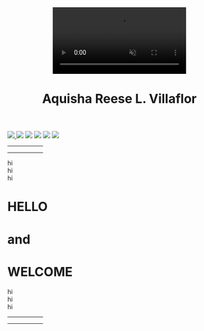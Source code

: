 <html>
<head>
<title> Personal Website </title>
<style>

body{
background-image: url("anime 1.jpg");
background-repeat: no-repeat;
background-position: down;
background-size: cover;
}

header {
padding: 30px;
overflow: hidden;
position: relative;
} 

.header-text {
border-style:dotted;
color: white;
font-family: times new roman, sans-serif;
text-align: center;
font-size: large;
text-transform: uppercase;
text-shadow: 1px 1px 10px #A10A51;
}

header video {
position: absolute;
top: 50%;
left:50%;
min-width: 100%;
min-height: 100%;
width:auto;
height:auto;
transform:translate(-50%, -50%);
object-fit:cover;
z-index: -1;
}


#navbar {
background-color:rgba(223, 160, 230, 0.8);
padding: 4px;
color: white;
font-family: times new roman, sans-serif;
text-align: right;
}

#navbar a {
color: white;
text-decoration: none;
margin: 0 10px;
}

img {
width: 45px;
height: 50px;
mix-blend-mode: lighten;
}

img a.hover {
float:right;
}

footer {
text-align:left;
padding: 10px;
color: white;
background-color: #59433E;
}

#something {
visibility: hidden;
}

#details {
text-align: center;
font-family: Florence, Cursive;
color: #D64BC0;
font-size: 50px;
text-shadow: 3px 4px 3px purple;
}

#details2 {
text-align: center;
font-family: "helvetica neue", helvetica, sans-serif;
color: #D64BC0;
font-size: 40px;
text-shadow: 3px 4px 3px purple;
}

#details3 {
text-align: center;
font-family: "Times new roman", times, serif;
color: #D64BC0;
font-size: 50px;
text-shadow: 3px 4px 3px purple;
}

</style>
</head>
<body>

<header>
<video controls autoplay muted loop playsinline>
<source src="pink swirl.mp4.mp4" type="video/mp4">
</video>
<div class="header-text">
<h1> Aquisha Reese L. Villaflor </h1>
</div>
</header>

<div id="navbar">
<a href="personal Website.html" target="_blank"> <img src="Transparent image.png"> </a>
<a href="About me.html" target="_blank"> <img src="Transparent me.png"></a>
<a href="playlist.html" target="_blank"> <img src="Transparent Playlist.png"></a>
<a href="" target="_blank"> <img src="Transparent fav.png"></a>
<a href="" target="_blank"> <img src="Transparent Gallery.png"></a>
<a href="" target="_blank"> <img src="Transparent vid.png"></a>
</div>

<hr width="80px" align="right" border color="white" /> <hr width="80px" align="left" border color="white" />

<div id="something"> hi <br /> hi <br /> hi</div>

<h1><div id="details"> HELLO </div></h1>
<h1><div id="details2"> and </div></h1>
<h1><div id="details3"> WELCOME </div></h1>

<div id="something"> hi <br /> hi <br /> hi</div>

<hr width="80px" align="right" border color="white" /> <hr width="80px" align="left" border color="white" />

</body>
</html>
